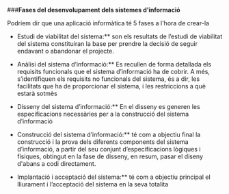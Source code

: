 ###**Fases del desenvolupament dels sistemes d’informació**

Podriem dir que una aplicació informàtica té 5 fases a l'hora de crear-la

  * Estudi de viabilitat del sistema:** son els resultats de l’estudi de viabilitat del sistema constituiran la base per prendre la decisió de seguir endavant o abandonar el projecte.

  * Anàlisi del sistema d’informació:** Es recullen de forma detallada els requisits funcionals que el sistema d’informació ha de cobrir. A més, s’identifiquen els requisits no funcionals del sistema, és a dir, les facilitats que ha de proporcionar el sistema, i les restriccions a què estarà sotmès

  * Disseny del sistema d’informació:** En el disseny es generen les especificacions necessàries per a la construcció del sistema d’informació

  * Construcció del sistema d’informació:** té com a objectiu final la construcció i la prova dels diferents components del sistema d’informació, a partir del seu conjunt d’especificacions lògiques i físiques, obtingut en la fase de disseny, en resum, pasar el diseny d'abans a codi directament.

  * Implantació i acceptació del sistema:** té com a objectiu principal el lliurament i l’acceptació del sistema en la seva totalita
